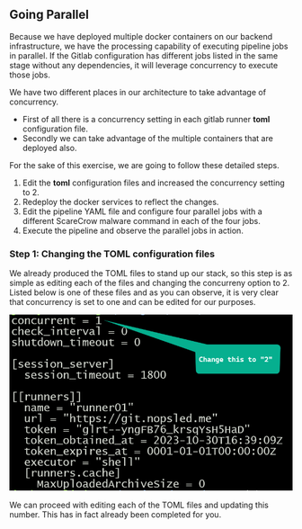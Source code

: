 ## Going Parallel

Because we have deployed multiple docker containers on our backend infrastructure,
we have the processing capability of executing pipeline jobs in parallel.
If the Gitlab configuration has different jobs listed in the same stage without any dependencies,
it will leverage concurrency to execute those jobs.

We have two different places in our architecture to take advantage of concurrency.
* First of all there is a concurrency setting in each gitlab runner **toml** configuration file.
* Secondly we can take advantage of the multiple containers that are deployed also.

For the sake of this exercise, we are going to follow these detailed steps.

1. Edit the **toml** configuration files and increased the concurrency setting to 2.
2. Redeploy the docker services to reflect the changes.
3. Edit the pipeline YAML file and configure four parallel jobs with a different ScareCrow malware command in each of the four jobs.
4. Execute the pipeline and observe the parallel jobs in action.

### Step 1: Changing the TOML configuration files

We already produced the TOML files to stand up our stack, so this step is as simple as editing each of the files and changing the concurreny option to 2.  Listed below is one of these files and as you can observe, it is very clear that concurrency is set to one and can be edited for our purposes.

![Alt text](image.png)

We can proceed with editing each of the TOML files and updating this number. This has in fact already been completed for you.

